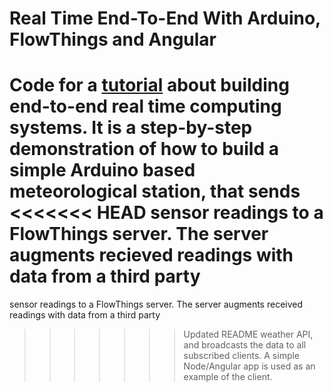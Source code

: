 # Real Time End-To-End With Arduino, FlowThings and Angular

Code for a [tutorial](http://cityos.io/member.tutorial/986) about building end-to-end real time computing systems.
It is a step-by-step demonstration of how to build a simple Arduino based meteorological station, that sends
<<<<<<< HEAD
sensor readings to a FlowThings server. The server augments recieved readings with data from a third party
=======
sensor readings to a FlowThings server. The server augments received readings with data from a third party
>>>>>>> Updated README
weather API, and broadcasts the data to all subscribed clients. A simple Node/Angular app is used as an
example of the client.
